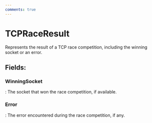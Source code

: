 ```yaml
---
comments: true
---
```

# TCPRaceResult

Represents the result of a TCP race competition, including the winning socket or an error. 

## **Fields**:
### **WinningSocket**
: The socket that won the race competition, if available. 
### **Error**
: The error encountered during the race competition, if any. 